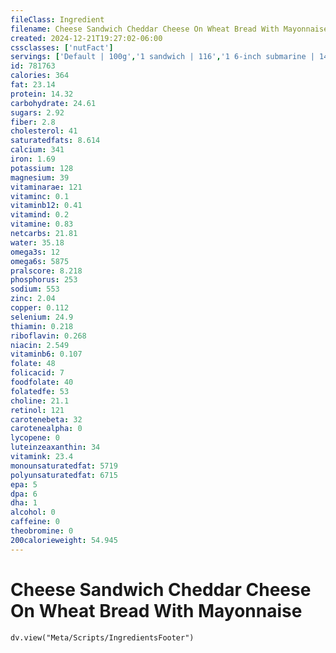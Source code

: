 ```yaml
---
fileClass: Ingredient
filename: Cheese Sandwich Cheddar Cheese On Wheat Bread With Mayonnaise
created: 2024-12-21T19:27:02-06:00
cssclasses: ['nutFact']
servings: ['Default | 100g','1 sandwich | 116','1 6-inch submarine | 140','1 12-inch submarine | 280']
id: 781763
calories: 364
fat: 23.14
protein: 14.32
carbohydrate: 24.61
sugars: 2.92
fiber: 2.8
cholesterol: 41
saturatedfats: 8.614
calcium: 341
iron: 1.69
potassium: 128
magnesium: 39
vitaminarae: 121
vitaminc: 0.1
vitaminb12: 0.41
vitamind: 0.2
vitamine: 0.83
netcarbs: 21.81
water: 35.18
omega3s: 12
omega6s: 5875
pralscore: 8.218
phosphorus: 253
sodium: 553
zinc: 2.04
copper: 0.112
selenium: 24.9
thiamin: 0.218
riboflavin: 0.268
niacin: 2.549
vitaminb6: 0.107
folate: 48
folicacid: 7
foodfolate: 40
folatedfe: 53
choline: 21.1
retinol: 121
carotenebeta: 32
carotenealpha: 0
lycopene: 0
luteinzeaxanthin: 34
vitamink: 23.4
monounsaturatedfat: 5719
polyunsaturatedfat: 6715
epa: 5
dpa: 6
dha: 1
alcohol: 0
caffeine: 0
theobromine: 0
200calorieweight: 54.945
---
```


# Cheese Sandwich Cheddar Cheese On Wheat Bread With Mayonnaise

```dataviewjs
dv.view("Meta/Scripts/IngredientsFooter")
```